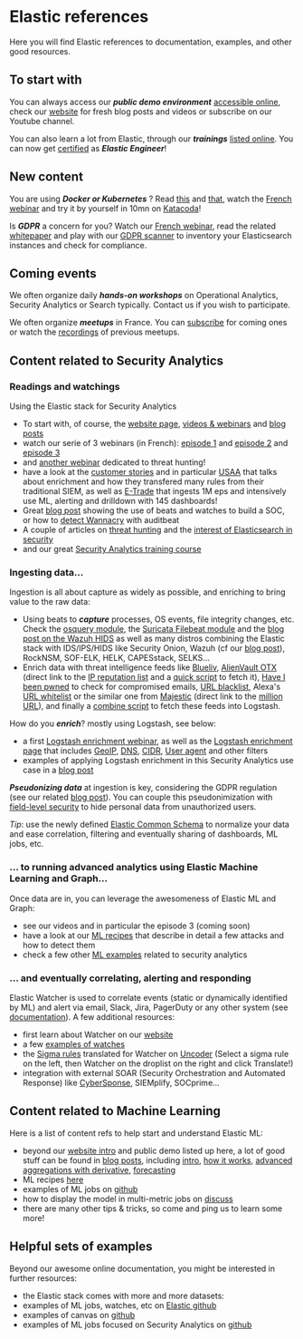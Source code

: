 # Elastic references
Here you will find Elastic references to documentation, examples, and other good resources.

## To start with
You can always access our _**public demo environment**_ [accessible online](https://demo.elastic.co), check our [website](https://www.elastic.co) for fresh blog posts and videos or subscribe on our Youtube channel.

You can also learn a lot from Elastic, through our _**trainings**_ [listed online](https://training.elastic.co/). You can now get [certified](https://training.elastic.co/exam/elastic-certified-engineer) as _**Elastic Engineer**_!

## New content
You are using _**Docker or Kubernetes**_ ? Read [this](https://www.elastic.co/blog/docker-and-kubernetes-hints-based-autodiscover-with-beats) and [that](https://www.elastic.co/blog/monitoring-an-application-running-in-docker-containers-and-kubernetes-with-the-elastic-stack), watch the [French webinar](https://www.elastic.co/fr/webinars/elasticsearch-log-collection-with-kubernetes-docker-and-containers) and try it by yourself in 10mn on [Katacoda](https://www.katacoda.com/dan_roscigno/scenarios/logs-and-metrics-elasticsearch-kibana)!

Is _**GDPR**_ a concern for you? Watch our [French webinar](https://www.elastic.co/fr/webinars/fr-gdpr-compliance-and-elasticsearch), read the related [whitepaper](https://www.elastic.co/fr/gdpr) and play with our [GDPR scanner](https://github.com/blookot/elastic-gdpr-scanner) to inventory your Elasticsearch instances and check for compliance.

## Coming events
We often organize daily _**hands-on workshops**_ on Operational Analytics, Security Analytics or Search typically. Contact us if you wish to participate.

We often organize _**meetups**_ in France. You can [subscribe](https://www.meetup.com/fr-FR/ElasticFR) for coming ones or watch the [recordings](https://www.youtube.com/playlist?list=PLhLSfisesZIuhYrMtNXL7RUh-b3hwNokk) of previous meetups.

## Content related to Security Analytics
### Readings and watchings
Using the Elastic stack for Security Analytics
- To start with, of course, the [website page](https://www.elastic.co/solutions/security-analytics), [videos & webinars](https://www.elastic.co/search?q=security+analytics&section=Learn%2FVideos) and [blog posts](https://www.elastic.co/search?q=security+analytics&section=Learn%2FBlog)
- watch our serie of 3 webinars (in French): [episode 1](https://www.elastic.co/fr/webinars/security-analytics-webinar-french-episode-1) and [episode 2](https://www.elastic.co/fr/webinars/security-analytics-webinar-french-episode-2) and [episode 3](https://www.elastic.co/fr/webinars/security-analytics-webinar-french-episode-3)
- and [another webinar](https://www.elastic.co/webinars/using-elasticsearch-and-the-elastic-stack-for-advanced-threat-hunting) dedicated to threat hunting!
- have a look at the [customer stories](https://www.elastic.co/use-cases?usecase=security-analytics) and in particular [USAA](https://www.elastic.co/elasticon/conf/2016/sf/all-quiet-digital-front-security-analytics-usaa) that talks about enrichment and how they transfered many rules from their traditional SIEM, as well as [E-Trade](https://www.elastic.co/elasticon/tour/2018/chicago/elastic-at-etrade) that ingests 1M eps and intensively use ML, alerting and drilldown with 145 dashboards!
- Great [blog post](https://www.elastic.co/blog/using-the-elastic-stack-as-a-saas-based-security-operations-swiss-army-knife) showing the use of beats and watches to build a SOC, or how to [detect Wannacry](https://www.elastic.co/blog/malware-analysis-wannacry-elastic-stack) with auditbeat
- A couple of articles on [threat hunting](https://gcn.com/articles/2019/01/22/threat-hunting.aspx) and the [interest of Elasticsearch in security](https://www.enterprisetimes.co.uk/2019/01/23/james-spiteri-on-why-security-teams-need-elastic-search/)
- and our great [Security Analytics training course](https://training.elastic.co/static/pdf/Elastic.Security.Analytics.pdf)

### Ingesting data...
Ingestion is all about capture as widely as possible, and enriching to bring value to the raw data:
- Using beats to _**capture**_ processes, OS events, file integrity changes, etc. Check the [osquery module](https://www.elastic.co/blog/brewing-in-beats-osquery-module-in-filebeat), the [Suricata Filebeat module](https://www.elastic.co/guide/en/beats/filebeat/master/filebeat-module-suricata.html) and the [blog post on the Wazuh HIDS](https://www.elastic.co/fr/blog/improve-security-analytics-with-the-elastic-stack-wazuh-and-ids) as well as many distros combining the Elastic stack with IDS/IPS/HIDS like Security Onion, Wazuh (cf our [blog post](https://www.elastic.co/blog/improve-security-analytics-with-the-elastic-stack-wazuh-and-ids)), RockNSM, SOF-ELK, HELK, CAPESstack, SELKS...
- Enrich data with threat intelligence feeds like [Blueliv](https://www.elastic.co/blog/how-blueliv-uses-the-elastic-stack-to-combat-cyber-threats), [AlienVault OTX](https://otx.alienvault.com/api) (direct link to the [IP reputation list](https://reputation.alienvault.com/reputation.generic) and a [quick script](https://www.syspanda.com/index.php/2017/08/26/detecting-outbound-connections-pt-2-logstash-threat-intelligence/) to fetch it), [Have I been pwned](https://haveibeenpwned.com/) to check for compromised emails, [URL blacklist](https://urlhaus.abuse.ch/browse/), Alexa's [URL whitelist](https://support.alexa.com/hc/en-us/articles/200449834-Does-Alexa-have-a-list-of-its-top-ranked-websites-) or the similar one from [Majestic](https://majestic.com/reports/majestic-million) (direct link to the [million URL](http://downloads.majestic.com/majestic_million.csv)), and finally a [combine script](https://github.com/mlsecproject/combine) to fetch these feeds into Logstash.

How do you _**enrich**_? mostly using Logstash, see below:
- a first [Logstash enrichment webinar](https://www.elastic.co/webinars/logstash-event-enrichment), as well as the [Logstash enrichment page](https://www.elastic.co/guide/en/logstash/current/lookup-enrichment.html) that includes [GeoIP](https://www.elastic.co/guide/en/logstash/current/plugins-filters-geoip.html), [DNS](https://www.elastic.co/guide/en/logstash/current/plugins-filters-dns.html), [CIDR](https://www.elastic.co/guide/en/logstash/current/plugins-filters-cidr.html), [User agent](https://www.elastic.co/guide/en/logstash/current/plugins-filters-useragent.html) and other filters
- examples of applying Logstash enrichment in this Security Analytics use case in a [blog post](https://www.elastic.co/blog/elasticsearch-data-enrichment-with-logstash-a-few-security-examples)

_**Pseudonizing data**_ at ingestion is key, considering the GDPR regulation (see our related [blog post](https://www.elastic.co/blog/gdpr-personal-data-pseudonymization-part-1)). You can couple this pseudonimization with [field-level security](https://www.elastic.co/guide/en/elastic-stack-overview/current/field-level-security.html) to hide personal data from unauthorized users.

_Tip_: use the newly defined [Elastic Common Schema](https://github.com/elastic/ecs) to normalize your data and ease correlation, filtering and eventually sharing of dashboards, ML jobs, etc.

### ... to running advanced analytics using Elastic Machine Learning and Graph...
Once data are in, you can leverage the awesomeness of Elastic ML and Graph:
- see our videos and in particular the episode 3 (coming soon)
- have a look at our [ML recipes](https://www.elastic.co/products/stack/machine-learning/recipes) that describe in detail a few attacks and how to detect them
- check a few other [ML examples](https://github.com/blookot/ml-examples#security) related to security analytics

### ... and eventually correlating, alerting and responding
Elastic Watcher is used to correlate events (static or dynamically identified by ML) and alert via email, Slack, Jira, PagerDuty or any other system (see [documentation](https://www.elastic.co/guide/en/elastic-stack-overview/6.3/actions.html)). A few additional resources: 
- first learn about Watcher on our [website](https://www.elastic.co/products/stack/alerting)
- a few [examples of watches](https://github.com/elastic/examples/tree/master/Alerting/Sample%20Watches)
- the [Sigma rules](https://github.com/Neo23x0/sigma) translated for Watcher on [Uncoder](https://uncoder.io/) (Select a sigma rule on the left, then Watcher on the droplist on the right and click Translate!)
- integration with external SOAR (Security Orchestration and Automated Response) like [CyberSponse](https://cybersponse.com/resources/CyberSponse-Elastic-SolutionBrief.pdf), SIEMplify, SOCprime...


## Content related to Machine Learning
Here is a list of content refs to help start and understand Elastic ML:
- beyond our [website intro](https://www.elastic.co/products/stack/machine-learning) and public demo listed up here, a lot of good stuff can be found in [blog posts](https://www.elastic.co/search?q=machine+learning&section=Learn%2FBlog), including  [intro](https://www.elastic.co/blog/introducing-machine-learning-for-the-elastic-stack), [how it works](https://www.elastic.co/blog/machine-learning-anomaly-scoring-elasticsearch-how-it-works), [advanced aggregations with derivative](https://www.elastic.co/blog/custom-elasticsearch-aggregations-for-machine-learning-jobs), [forecasting](https://www.elastic.co/blog/elasticsearch-machine-learning-on-demand-forecasting) 
- ML recipes [here](https://www.elastic.co/products/stack/machine-learning/recipes)
- examples of ML jobs on [github](https://github.com/blookot/ml-examples)
- how to display the model in multi-metric jobs on [discuss](https://discuss.elastic.co/t/model-bounds-are-not-available/132529)
- there are many other tips & tricks, so come and ping us to learn some more!

## Helpful sets of examples
Beyond our awesome online documentation, you might be interested in further resources:
- the Elastic stack comes with more and more datasets: 
- examples of ML jobs, watches, etc on [Elastic github](https://github.com/elastic/examples)
- examples of canvas on [github](https://github.com/alexfrancoeur/kibana_canvas_examples)
- examples of ML jobs focused on Security Analytics on [github](https://github.com/blookot/ml-examples)

